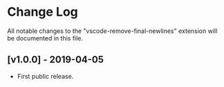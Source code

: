# Change Log

All notable changes to the "vscode-remove-final-newlines" extension will be documented in this file.

## [v1.0.0] - 2019-04-05

- First public release.